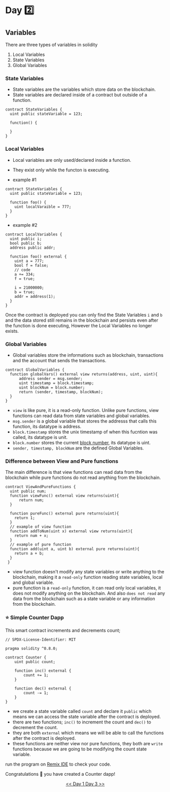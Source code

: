 # Day :two: 

## Variables 

There are three types of variables in solidity
1. Local Variables
2. State Variables
3. Global Variables

### State Variables
- State variables are the variables which store data on the blockchain.
- State variables are declared inside of a contract but outside of a function.

```solidity
contract StateVariables {
  uint public stateVariable = 123;
  
  function() {
  
  }
}
```
### Local Variables
- Local variables are only used/declared inside a function.
- They exist only while the functon is executing.

- example #1
```solidity
contract StateVariables {
  uint public stateVariable = 123;
  
  function foo() {
    uint localVaraible = 777;
  }
}
```
- example #2
```solidity
contract LocalVariables {
  uint public i;
  bool public b;
  address public addr;
  
  function foo() external {
    uint a = 777;
    bool f = false;
    // code
    a += 334;
    f = true;
    
    i = 21000000;
    b = true;
    addr = address(1);
  }
}
```

Once the contract is deployed you can only find the State Variables ```i``` and ```b``` and the data stored still remains in the blockchain and persists even after the function is done executing, However the Local Variables no longer exists.

### Global Variables
- Global variables store the informations such as blockchain, transactions and the account that sends the transactions.

```solidity
contract GlobalVariables {
  function globalVars() external view returns(address, uint, uint){
      address sender = msg.sender;
      uint timestamp = block.timestamp;
      uint blockNum = block.number;
      return (sender, timestamp, blockNum);
  }
}

```

- ```view``` is like pure, it is a read-only function. Unlike pure functions, view functions can read data from state variables and global variables.
- ```msg.sender``` is a global variable that stores the addresss that calls this function, its datatype is address.
- ```block.timestamp``` stores the unix timestamp of when this fucntion was called, its datatype is unit.
- ```block.number``` stores the current [block number](https://www.youtube.com/watch?v=_160oMzblY8&t=2s), its datatype is uint.
- ```sender, timestamp, blockNum``` are the defined Global Variables.

### Difference between View and Pure functions

The main difference is that view functions can read data from the blockchain while pure functions do not read anything from the blockchain.

```solidity
contract ViewAndPureFunctions {
  uint public num;
  function viewFunc() external view returns(uint){
      return num;
  }
  
  function pureFunc() external pure returns(uint){
    return 1;
  }
  // example of view function
  function addToNum(uint x) external view returns(uint){
    return num + x;
  }
  // example of pure function
  function add(uint a, uint b) external pure returns(uint){
    return a + b;
  }
 }

```
- view function doesn't modify any state variables or write anything to the blockchain, making it a ```read-only``` function reading state variables, local and global variable.
- pure function is a ```read-only``` function, it can read only local variables, it does not modify anything on the blockchain. And also ```does not read``` any data from the blockchain such as a state variable or any information from the blockchain.


### :star: Simple Counter Dapp
This smart contract increments and decrements count;

```solidity
// SPDX-License-Identifier: MIT

pragma solidity ^0.8.0;

contract Counter {
    uint public count;

    function inc() external {
        count += 1;
    }

    function dec() external {
        count -= 1;
    }
}
```
- we create a state variable called ```count``` and declare it ```public``` which means we can access the state variable after the contract is deployed.
- there are two functions; ```inc()``` to increment the count and ```dec()``` to decrement the count.
- they are both ```external``` which means we will be able to call the functions after the contract is deployed.
- these functions are neither view nor pure functions, they both are ```write``` functions because we are going to be modifying the count state variable.

run the program on [Remix IDE](https://remix.ethereum.org/) to check your code.

Congratulations :tada: you have created a Counter dapp!

<div align=center><a href="https://github.com/0xronin/My-Blockchain-Developement-Journey/tree/main/Day30-FOCUS_SOLIDITY/Day01"><< Day 1
<a href="https://github.com/0xronin/My-Blockchain-Developement-Journey/tree/main/Day30-FOCUS_SOLIDITY/Day03"> Day 3 >></div>
